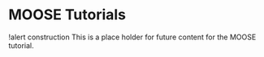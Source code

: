 # MOOSE Tutorials

!alert construction
This is a place holder for future content for the MOOSE tutorial.
